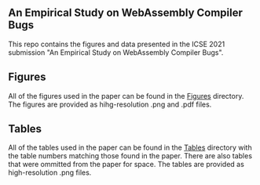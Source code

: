 ## An Empirical Study on WebAssembly Compiler Bugs

This repo contains the figures and data presented in the ICSE 2021 submission "An Empirical Study on WebAssembly Compiler Bugs".

## Figures
All of the figures used in the paper can be found in the [Figures]()
directory. The figures are provided as hihg-resolution .png and .pdf files.

## Tables
All of the tables used in the paper can be found in the [Tables]() directory with the table numbers matching those found in the paper. There are also tables that were ommitted from the paper for space. The tables are provided as high-resolution .png files.

